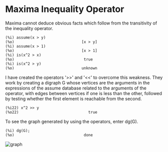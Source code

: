 # Maxima Inequality Operator
Maxima cannot deduce obvious facts which follow from the transitivity of the inequality operator.

```
(%i) assume(x > y)
(%o)                              [x > y]
(%i) assume(x > 1)
(%o)                              [x > 1]
(%i) is(x^2 > x)
(%o)                               true
(%i) is(x^2 > y)
(%o)                              unknown
```

I have created the operators '>>' and '<<' to overcome this weakness.  They work by creating a digraph G whose vertices are the arguments in the expressions of the assume database related to the arguments of the operator, with edges between vertices if one is less than the other, followed by testing whether the first element is reachable from the second.

```
(%i22) x^2 >> y
(%o22)                               true
```

To see the graph generated by using the operators, enter dg(G).

```
(%i) dg(G);
(%o)                               done
```

![graph](https://github.com/user-attachments/assets/8417c43c-0e9f-4b29-9ed3-4badba9b98f3)


